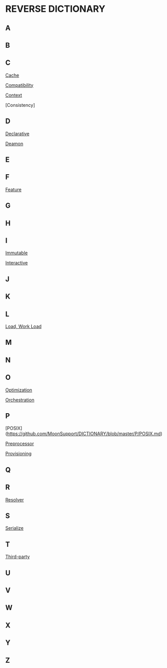 # REVERSE DICTIONARY

## A

## B

## C
[Cache](https://github.com/MoonSupport/DICTIONARY/blob/master/C/Cache.md)

[Compatibility](https://github.com/MoonSupport/DICTIONARY/blob/master/C/Compatibility.md)

[Context](https://github.com/MoonSupport/DICTIONARY/blob/master/C/Context.md)

[Consistency]

## D
[Declarative](https://github.com/MoonSupport/DICTIONARY/blob/master/D/Deamon.md)

[Deamon](https://github.com/MoonSupport/DICTIONARY/blob/master/D/Deamon.md)

## E


## F
[Feature](https://github.com/MoonSupport/DICTIONARY/blob/master/F/Feature.md)


## G

## H

## I
[Immutable](https://github.com/MoonSupport/DICTIONARY/blob/master/I/Immutable.md)

[Interactive]()
## J

## K

## L
[Load, Work Load](https://github.com/MoonSupport/DICTIONARY/blob/master/L/Load.md)

## M

## N

## O
[Optimization](https://github.com/MoonSupport/DICTIONARY/blob/master/O/Optimization.md)

[Orchestration](https://github.com/MoonSupport/DICTIONARY/blob/master/O/Orchestration.md)

## P
[POSIX] (https://github.com/MoonSupport/DICTIONARY/blob/master/P/POSIX.md)

[Preprocessor](https://github.com/MoonSupport/DICTIONARY/blob/master/P/Preprocessor.md)

[Provisioning](https://github.com/MoonSupport/DICTIONARY/blob/master/P/Provisioning.md)



## Q

## R
[Resolver](https://github.com/MoonSupport/DICTIONARY/blob/master/R/Resolver.md)

## S
[Serialize](https://github.com/MoonSupport/DICTIONARY/blob/master/S/Serialize.md)


## T
[Third-party](https://github.com/MoonSupport/DICTIONARY/blob/master/T/Third-party.md)

## U

## V

## W

## X

## Y

## Z